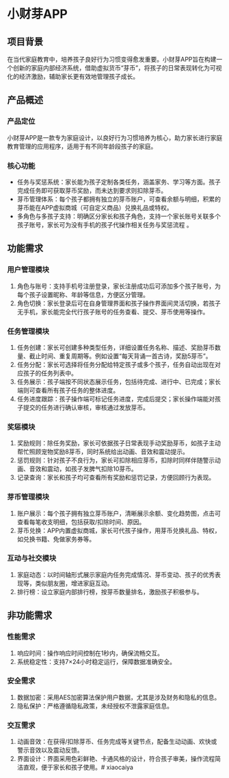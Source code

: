 # 小财芽APP

## 项目背景

在当代家庭教育中，培养孩子良好行为习惯变得愈发重要。小财芽APP旨在构建一个创新的家庭内部经济系统，借助虚拟货币“芽币”，将孩子的日常表现转化为可视化的经济激励，辅助家长更有效地管理孩子成长。

## 产品概述

### 产品定位

小财芽APP是一款专为家庭设计，以良好行为习惯培养为核心，助力家长进行家庭教育管理的应用程序，适用于有不同年龄段孩子的家庭。

### 核心功能

- 任务与奖惩系统：家长能为孩子定制各类任务，涵盖家务、学习等方面。孩子完成任务即可获取芽币奖励，而未达到要求则扣除芽币。
- 芽币管理体系：每个孩子都拥有独立的芽币账户，可查看余额与明细，积累的芽币能在APP虚拟商城（可自定义商品）兑换礼品或特权。
- 多角色与多孩子支持：明确区分家长和孩子角色，支持一个家长账号关联多个孩子账号，家长可为没有手机的孩子代操作相关任务与奖惩流程 。

## 功能需求

### 用户管理模块

1. 角色与账号：支持手机号注册登录，家长注册成功后可添加多个孩子账号，为每个孩子设置昵称、年龄等信息，方便区分管理。
2. 角色切换：家长登录后可在自身管理界面和孩子操作界面间灵活切换，若孩子无手机，家长能完全代行孩子账号的任务查看、提交、芽币使用等操作。

### 任务管理模块

1. 任务创建：家长可创建多种类型任务，详细设置任务名称、描述、奖励芽币数量、截止时间、重复周期等。例如设置“每天背诵一首古诗，奖励5芽币”。
2. 任务分配：家长可选择将任务分配给特定孩子或多个孩子，任务自动出现在对应孩子的任务列表中。
3. 任务展示：孩子端按不同状态展示任务，包括待完成、进行中、已完成；家长端则可查看所有孩子任务的整体进度。
4. 任务进度跟踪：孩子操作端可标记任务进度，完成后提交；家长操作端能对孩子提交的任务进行确认审核，审核通过发放芽币。

### 奖惩模块

1. 奖励规则：除任务奖励，家长可依据孩子日常表现手动奖励芽币，如孩子主动帮忙照顾宠物奖励8芽币，同时系统给出动画、音效和震动提示。
2. 惩罚规则：针对孩子不良行为，家长可扣除相应芽币，扣除时同样伴随警示动画、音效和震动，如孩子发脾气扣除10芽币。
3. 记录查询：家长和孩子均可查看所有奖励和惩罚记录，方便回顾行为表现。

### 芽币管理模块

1. 账户展示：每个孩子拥有独立芽币账户，清晰展示余额、变化趋势图，点击可查看每笔收支明细，包括获取/扣除时间、原因。
2. 芽币兑换：APP内置虚拟商城，家长可代孩子操作，用芽币兑换礼品、特权，如兑换书籍、免做家务券等。

### 互动与社交模块

1. 家庭动态：以时间轴形式展示家庭内任务完成情况、芽币变动、孩子的优秀表现等，类似朋友圈，增进家庭互动。
2. 排行榜：设立家庭内部排行榜，按芽币数量排名，激励孩子积极参与。

## 非功能需求

### 性能需求

1. 响应时间：操作响应时间控制在1秒内，确保流畅交互。
2. 系统稳定性：支持7×24小时稳定运行，保障数据准确安全。

### 安全需求

1. 数据加密：采用AES加密算法保护用户数据，尤其是涉及财务和隐私的信息。
2. 隐私保护：严格遵循隐私政策，未经授权不泄露家庭信息。

### 交互需求

1. 动画音效：在获得/扣除芽币、任务完成等关键节点，配备生动动画、欢快或警示音效以及震动反馈。
2. 界面设计：界面采用色彩鲜艳、卡通风格的设计，符合孩子审美，操作流程简洁直观，便于家长和孩子使用。# xiaocaiya

